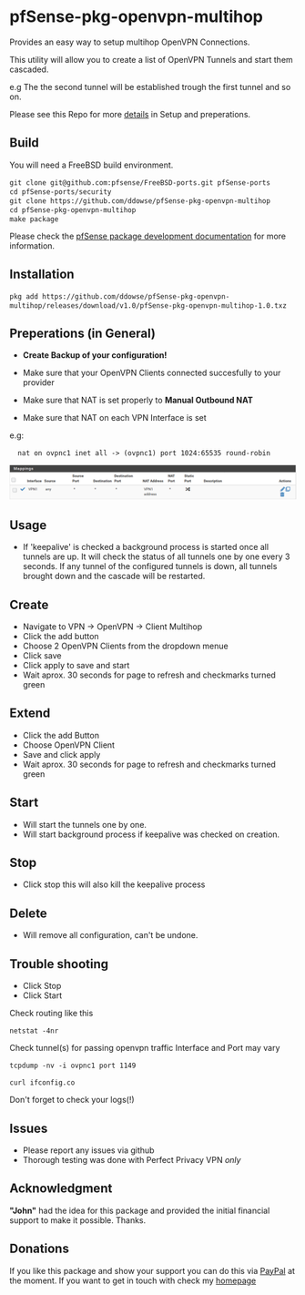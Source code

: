 # pfSense-pkg-openvpn-multihop
Provides an easy way to setup multihop OpenVPN Connections. 

This utility will allow you to create a list of OpenVPN Tunnels and start them cascaded.

e.g The the second tunnel will be established trough the first tunnel and so on.   

Please see this Repo for more [details](https://github.com/ddowse/pf-tunnelactive) in Setup and preperations.


## Build

You will need a FreeBSD build environment. 

```bash:
git clone git@github.com:pfsense/FreeBSD-ports.git pfSense-ports
cd pfSense-ports/security
git clone https://github.com/ddowse/pfSense-pkg-openvpn-multihop
cd pfSense-pkg-openvpn-multihop
make package
```

Please check the [pfSense package development documentation](https://docs.netgate.com/pfsense/en/latest/development/developing-packages.html#testing-building-individual-packages) for more information.


## Installation 

```bash:
pkg add https://github.com/ddowse/pfSense-pkg-openvpn-multihop/releases/download/v1.0/pfSense-pkg-openvpn-multihop-1.0.txz
```

## Preperations (in General)

- **Create Backup of your configuration!**

- Make sure that your OpenVPN Clients connected succesfully to your provider
- Make sure that NAT is set properly to **Manual Outbound NAT** 
- Make sure that NAT on each VPN Interface is set 

e.g:

```bash:
  nat on ovpnc1 inet all -> (ovpnc1) port 1024:65535 round-robin
```

![readme-nat](readme-nat.png)

## Usage

- If 'keepalive' is checked a background process is started once all tunnels are up. It will check the status of all tunnels one by one every 3 seconds. If any tunnel of the configured tunnels is down, all tunnels brought down and the cascade will be restarted. 

## Create 

- Navigate to VPN -> OpenVPN -> Client Multihop
- Click the add button 
- Choose 2 OpenVPN Clients from the dropdown menue
- Click save
- Click apply to save and start
- Wait aprox. 30 seconds for page to refresh and checkmarks turned green

## Extend 

- Click the add Button
- Choose OpenVPN Client
- Save and click apply
- Wait aprox. 30 seconds for page to refresh and checkmarks turned green

## Start

- Will start the tunnels one by one. 
- Will start background process if keepalive was checked on creation.

## Stop

- Click stop this will also kill the keepalive process

## Delete

- Will remove all configuration, can't be undone. 


## Trouble shooting

- Click Stop
- Click Start
 

Check routing like this

```bash:
netstat -4nr
```

Check tunnel(s) for passing openvpn traffic
Interface and Port may vary

```bash:
tcpdump -nv -i ovpnc1 port 1149
```

```bash:
curl ifconfig.co
```

Don't forget to check your logs(!)

## Issues

- Please report any issues via github
- Thorough testing was done with Perfect Privacy VPN *only*


## Acknowledgment

**"John"** had the idea for this package and provided the initial financial support to make it possible. Thanks. 

## Donations 

If you like this package and show your support you can do this via [PayPal](https://www.paypal.com/paypalme/DanielDowse) at the moment.
If you want to get in touch with check my [homepage](https://daemonbytes.net)
